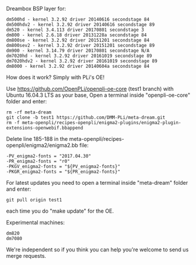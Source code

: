 Dreambox BSP layer for:
```
dm500hd - kernel 3.2.92 driver 20140616 secondstage 84
dm500hdv2 - kernel 3.2.92 driver 20140616 secondstage 89
dm520 - kernel 3.4.113 driver 20170801 secondstage 3
dm800 - kernel 2.6.18 driver 20131228a secondstage 84
dm800se - kernel 3.2.92 driver 20151201 secondstage 84
dm800sev2 - kernel 3.2.92 driver 20151201 secondstage 89
dm900 - kernel 3.14.79 driver 20170801 secondstage N/A
dm7020hd - kernel 3.2.92 driver 20161019 secondstage 89
dm7020hdv2 - kernel 3.2.92 driver 20161019 secondstage 89
dm8000 - kernel 3.2.92 driver 20140604a secondstage 84
```
How does it work? Simply with PLi's OE!

Use https://github.com/OpenPLi/openpli-oe-core (test1 branch) with Ubuntu 16.04.3 LTS as your base, Open a terminal inside "openpli-oe-core" folder and enter:
```
rm -rf meta-dream
git clone -b test1 https://github.com/DMM-PLi/meta-dream.git
rm -f meta-openpli/recipes-openpli/enigma2-plugins/enigma2-plugin-extensions-openwebif.bbappend
```
Delete line 185-188 in the meta-openpli/recipes-openpli/enigma2/enigma2.bb file:
```
-PV_enigma2-fonts = "2017.04.30"
-PR_enigma2-fonts = "r0"
-PKGV_enigma2-fonts = "${PV_enigma2-fonts}"
-PKGR_enigma2-fonts = "${PR_enigma2-fonts}"
```
For latest updates you need to open a terminal inside "meta-dream" folder and enter:
```
git pull origin test1
```
each time you do "make update" for the OE.

Experimental machines:
```
dm820
dm7080
```
We're independent so if you think you can help you're welcome to send us merge requests.
